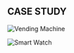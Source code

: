 CASE STUDY
-----------------------------------------------------------------------------------------------------------------------------------------------------------------------------------

![Vending Machine](https://user-images.githubusercontent.com/98872937/154919230-d2f22938-d5be-4d52-86d1-3b5b3cbd9081.jpg) 

![Smart Watch](https://user-images.githubusercontent.com/98872937/154919408-ee513ad8-cf62-488b-a2ed-cf049cafbee4.jpg)
